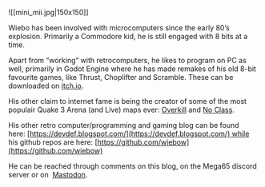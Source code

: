 

![[mini_mii.jpg|150x150]]

Wiebo has been involved with microcomputers since the early 80’s explosion. Primarily a Commodore kid, he is still engaged with 8 bits at a time.

Apart from “working” with retrocomputers, he likes to program on PC as well, primarily in Godot Engine where he has made remakes of his old 8-bit favourite games, like Thrust, Choplifter and Scramble. These can be downloaded on [itch.io](https://wiebow.itch.io/).

His other claim to internet fame is being the creator of some of the most populair Quake 3 Arena (and Live) maps ever: [Overkill](https://www.lvlworld.com/review/id:80) and [No Class](https://www.lvlworld.com/review/id:495).

His other retro computer/programming and gaming blog can be found here: [https://devdef.blogspot.com/](https://devdef.blogspot.com/) while his github repos are here: [https://github.com/wiebow](https://github.com/wiebow)

He can be reached through comments on this blog, on the Mega65 discord server or on  [Mastodon](http://oldbytes.space/@wiebow).